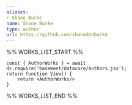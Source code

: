 ```yaml
---
aliases:
- Shane Burke
name: Shane Burke
type: author
url: https://github.com/shanedonburke
---
```



%% WORKS_LIST_START %%

```datacorejsx
const { AuthorWorks } = await dc.require('basement/datacore/authors.jsx');
return function View() {
    return <AuthorWorks/>
}
```
%% WORKS_LIST_END %%